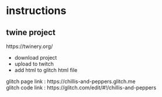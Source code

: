 <h1>instructions</h1>
<h2>twine project</h2>
<p>https://twinery.org/</p>
<ul><li>download project</li><li>upload to twitch</li>
  <li>add html to glitch html file</li></ul>
  <p>glitch page link : https://chillis-and-peppers.glitch.me</br>
  glitch code link : https://glitch.com/edit/#!/chillis-and-peppers</p>


